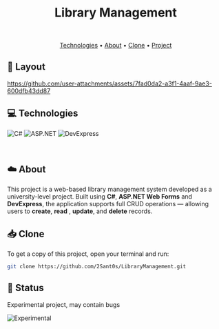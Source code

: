 <h1 align="center" style="font-weight: bold;">Library Management</h1>

<br>
<p align="center">
 <a href="#tech" title="technologies">Technologies</a> • 
 <a href="#about" title="about">About</a> • 
 <a href="#clone" title="clone">Clone</a> •
 <a href="https://github.com/2Sant0s/Projeto-Livraria/tree/main/ProjetoLivraria">Project</a>
</p>

<h2 id="layout">🎨 Layout</h2>

<p align="center">
   

https://github.com/user-attachments/assets/7fad0da2-a3f1-4aaf-9ae3-600dfb43dd87



  
</p>

<h2 id="tech">💻 Technologies</h2>

![C#](https://img.shields.io/badge/c%23-%23239120.svg?style=for-the-badge&logo=csharp&logoColor=white)
![ASP.NET](https://img.shields.io/badge/ASP.NET-%236C3483.svg?style=for-the-badge&logo=dotnet&logoColor=white)
![DevExpress](https://img.shields.io/badge/DevExpress-FF6F00?style=for-the-badge&logo=devexpress&logoColor=white)


<br>


<!-- about -->
<h2 id="about">☁️ About</h2>
<p>This project is a web-based library management system developed as a university-level project. Built using <b>C#</b>, <b>ASP.NET Web Forms</b> and <b>DevExpress</b>, the application supports full CRUD operations — allowing users to <b>create</b>, <b>read</b> , <b>update</b>, and <b>delete</b> records.
</p>

<!-- sobre -->
<h2 id="clone">📥 Clone</h3>

To get a copy of this project, open your terminal and run:

```bash
git clone https://github.com/2Sant0s/LibraryManagement.git
```

<h2 id="status">🚦 Status</h2>

<!-- ![Status: Finished](https://img.shields.io/badge/status-finished-brightgreen) -->
Experimental project, may contain bugs

![Experimental](https://img.shields.io/badge/status-experimental-red)
